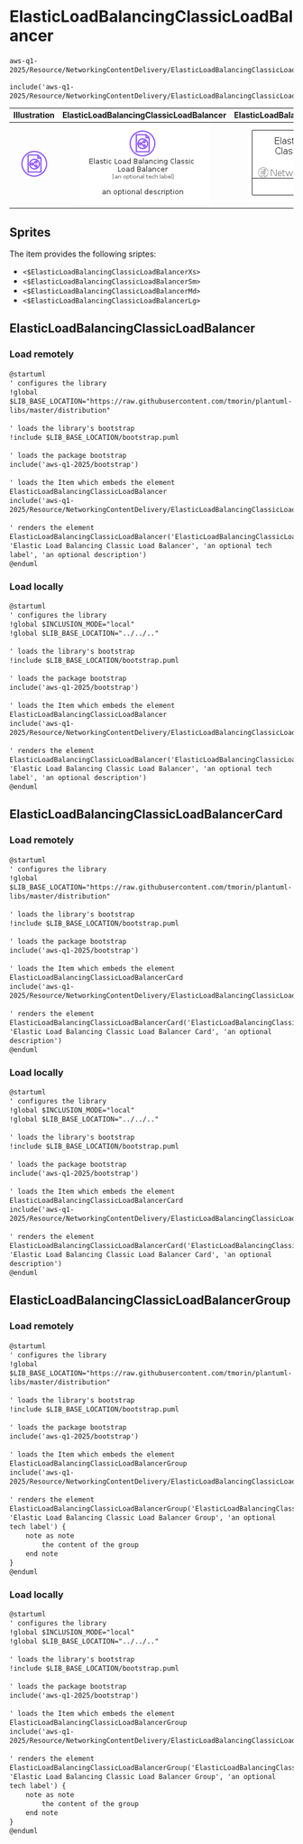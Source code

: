 # ElasticLoadBalancingClassicLoadBalancer


```text
aws-q1-2025/Resource/NetworkingContentDelivery/ElasticLoadBalancingClassicLoadBalancer
```

```text
include('aws-q1-2025/Resource/NetworkingContentDelivery/ElasticLoadBalancingClassicLoadBalancer')
```



| Illustration | ElasticLoadBalancingClassicLoadBalancer | ElasticLoadBalancingClassicLoadBalancerCard | ElasticLoadBalancingClassicLoadBalancerGroup |
| :---: | :---: | :---: | :---: |
| ![illustration for Illustration](../../../aws-q1-2025/Resource/NetworkingContentDelivery/ElasticLoadBalancingClassicLoadBalancer.png) | ![illustration for ElasticLoadBalancingClassicLoadBalancer](../../../aws-q1-2025/Resource/NetworkingContentDelivery/ElasticLoadBalancingClassicLoadBalancer.Local.png) | ![illustration for ElasticLoadBalancingClassicLoadBalancerCard](../../../aws-q1-2025/Resource/NetworkingContentDelivery/ElasticLoadBalancingClassicLoadBalancerCard.Local.png) | ![illustration for ElasticLoadBalancingClassicLoadBalancerGroup](../../../aws-q1-2025/Resource/NetworkingContentDelivery/ElasticLoadBalancingClassicLoadBalancerGroup.Local.png) |



## Sprites
The item provides the following sriptes:

- `<$ElasticLoadBalancingClassicLoadBalancerXs>`
- `<$ElasticLoadBalancingClassicLoadBalancerSm>`
- `<$ElasticLoadBalancingClassicLoadBalancerMd>`
- `<$ElasticLoadBalancingClassicLoadBalancerLg>`





## ElasticLoadBalancingClassicLoadBalancer

### Load remotely
```plantuml
@startuml
' configures the library
!global $LIB_BASE_LOCATION="https://raw.githubusercontent.com/tmorin/plantuml-libs/master/distribution"

' loads the library's bootstrap
!include $LIB_BASE_LOCATION/bootstrap.puml

' loads the package bootstrap
include('aws-q1-2025/bootstrap')

' loads the Item which embeds the element ElasticLoadBalancingClassicLoadBalancer
include('aws-q1-2025/Resource/NetworkingContentDelivery/ElasticLoadBalancingClassicLoadBalancer')

' renders the element
ElasticLoadBalancingClassicLoadBalancer('ElasticLoadBalancingClassicLoadBalancer', 'Elastic Load Balancing Classic Load Balancer', 'an optional tech label', 'an optional description')
@enduml
```

### Load locally
```plantuml
@startuml
' configures the library
!global $INCLUSION_MODE="local"
!global $LIB_BASE_LOCATION="../../.."

' loads the library's bootstrap
!include $LIB_BASE_LOCATION/bootstrap.puml

' loads the package bootstrap
include('aws-q1-2025/bootstrap')

' loads the Item which embeds the element ElasticLoadBalancingClassicLoadBalancer
include('aws-q1-2025/Resource/NetworkingContentDelivery/ElasticLoadBalancingClassicLoadBalancer')

' renders the element
ElasticLoadBalancingClassicLoadBalancer('ElasticLoadBalancingClassicLoadBalancer', 'Elastic Load Balancing Classic Load Balancer', 'an optional tech label', 'an optional description')
@enduml
```

## ElasticLoadBalancingClassicLoadBalancerCard

### Load remotely
```plantuml
@startuml
' configures the library
!global $LIB_BASE_LOCATION="https://raw.githubusercontent.com/tmorin/plantuml-libs/master/distribution"

' loads the library's bootstrap
!include $LIB_BASE_LOCATION/bootstrap.puml

' loads the package bootstrap
include('aws-q1-2025/bootstrap')

' loads the Item which embeds the element ElasticLoadBalancingClassicLoadBalancerCard
include('aws-q1-2025/Resource/NetworkingContentDelivery/ElasticLoadBalancingClassicLoadBalancer')

' renders the element
ElasticLoadBalancingClassicLoadBalancerCard('ElasticLoadBalancingClassicLoadBalancerCard', 'Elastic Load Balancing Classic Load Balancer Card', 'an optional description')
@enduml
```

### Load locally
```plantuml
@startuml
' configures the library
!global $INCLUSION_MODE="local"
!global $LIB_BASE_LOCATION="../../.."

' loads the library's bootstrap
!include $LIB_BASE_LOCATION/bootstrap.puml

' loads the package bootstrap
include('aws-q1-2025/bootstrap')

' loads the Item which embeds the element ElasticLoadBalancingClassicLoadBalancerCard
include('aws-q1-2025/Resource/NetworkingContentDelivery/ElasticLoadBalancingClassicLoadBalancer')

' renders the element
ElasticLoadBalancingClassicLoadBalancerCard('ElasticLoadBalancingClassicLoadBalancerCard', 'Elastic Load Balancing Classic Load Balancer Card', 'an optional description')
@enduml
```

## ElasticLoadBalancingClassicLoadBalancerGroup

### Load remotely
```plantuml
@startuml
' configures the library
!global $LIB_BASE_LOCATION="https://raw.githubusercontent.com/tmorin/plantuml-libs/master/distribution"

' loads the library's bootstrap
!include $LIB_BASE_LOCATION/bootstrap.puml

' loads the package bootstrap
include('aws-q1-2025/bootstrap')

' loads the Item which embeds the element ElasticLoadBalancingClassicLoadBalancerGroup
include('aws-q1-2025/Resource/NetworkingContentDelivery/ElasticLoadBalancingClassicLoadBalancer')

' renders the element
ElasticLoadBalancingClassicLoadBalancerGroup('ElasticLoadBalancingClassicLoadBalancerGroup', 'Elastic Load Balancing Classic Load Balancer Group', 'an optional tech label') {
    note as note
        the content of the group
    end note
}
@enduml
```

### Load locally
```plantuml
@startuml
' configures the library
!global $INCLUSION_MODE="local"
!global $LIB_BASE_LOCATION="../../.."

' loads the library's bootstrap
!include $LIB_BASE_LOCATION/bootstrap.puml

' loads the package bootstrap
include('aws-q1-2025/bootstrap')

' loads the Item which embeds the element ElasticLoadBalancingClassicLoadBalancerGroup
include('aws-q1-2025/Resource/NetworkingContentDelivery/ElasticLoadBalancingClassicLoadBalancer')

' renders the element
ElasticLoadBalancingClassicLoadBalancerGroup('ElasticLoadBalancingClassicLoadBalancerGroup', 'Elastic Load Balancing Classic Load Balancer Group', 'an optional tech label') {
    note as note
        the content of the group
    end note
}
@enduml
```

